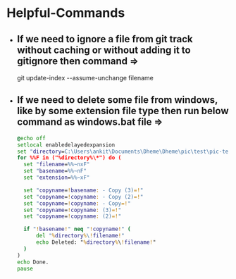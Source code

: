 # Helpful-Commands
- ## If we need to ignore a file from git track without caching or without adding it to gitignore then command =>
  git update-index --assume-unchange filename
- ## If we need to delete some file from windows, like by some extension file type then run below command as windows.bat file =>
  ```bat
  @echo off
  setlocal enabledelayedexpansion
  set "directory=C:\Users\ankit\Documents\Dheme\Dheme\pic\test\pic-test"
  for %%F in ("%directory%\*") do (
    set "filename=%%~nxF"
    set "basename=%%~nF"
    set "extension=%%~xF"

    set "copyname=!basename: - Copy (3)=!"
    set "copyname=!copyname: - Copy (2)=!"
    set "copyname=!copyname: - Copy=!"
    set "copyname=!copyname: (3)=!"
    set "copyname=!copyname: (2)=!"

    if "!basename!" neq "!copyname!" (
        del "%directory%\!filename!"
        echo Deleted: "%directory%\!filename!"
    )
  )
  echo Done.
  pause 
  ```
